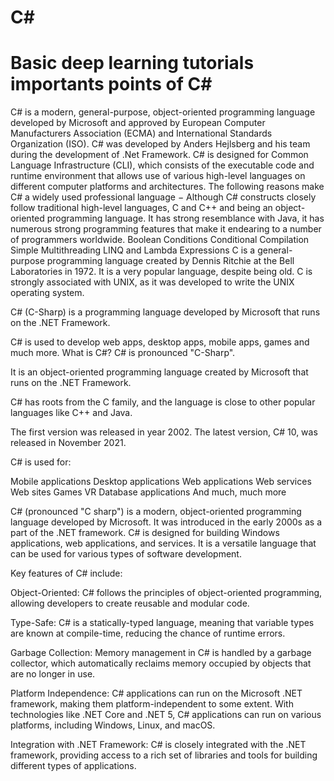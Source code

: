 # C# 
# Basic deep learning tutorials importants points of C#
C# is a modern, general-purpose, object-oriented programming language developed by Microsoft and approved by European Computer Manufacturers Association (ECMA) and International Standards Organization (ISO).
C# was developed by Anders Hejlsberg and his team during the development of .Net Framework.
C# is designed for Common Language Infrastructure (CLI), which consists of the executable code and runtime environment that allows use of various high-level languages on different computer platforms and architectures.
The following reasons make C# a widely used professional language −
Although C# constructs closely follow traditional high-level languages, C and C++ and being an object-oriented programming language. It has strong resemblance with Java, it has numerous strong programming features that make it endearing to a number of programmers worldwide.
Boolean Conditions
Conditional Compilation
Simple Multithreading
LINQ and Lambda Expressions
C is a general-purpose programming language created by Dennis Ritchie at the Bell Laboratories in 1972. It is a very popular language, despite being old. C is strongly associated with UNIX, as it was developed to write the UNIX operating system.

C# (C-Sharp) is a programming language developed by Microsoft that runs on the .NET Framework.

C# is used to develop web apps, desktop apps, mobile apps, games and much more.
What is C#?
C# is pronounced "C-Sharp".

It is an object-oriented programming language created by Microsoft that runs on the .NET Framework.

C# has roots from the C family, and the language is close to other popular languages like C++ and Java.

The first version was released in year 2002. The latest version, C# 10, was released in November 2021.

C# is used for:

Mobile applications
Desktop applications
Web applications
Web services
Web sites
Games
VR
Database applications
And much, much more

C# (pronounced "C sharp") is a modern, object-oriented programming language developed by Microsoft. It was introduced in the early 2000s as a part of the .NET framework. C# is designed for building Windows applications, web applications, and services. It is a versatile language that can be used for various types of software development.

Key features of C# include:

Object-Oriented: C# follows the principles of object-oriented programming, allowing developers to create reusable and modular code.

Type-Safe: C# is a statically-typed language, meaning that variable types are known at compile-time, reducing the chance of runtime errors.

Garbage Collection: Memory management in C# is handled by a garbage collector, which automatically reclaims memory occupied by objects that are no longer in use.

Platform Independence: C# applications can run on the Microsoft .NET framework, making them platform-independent to some extent. With technologies like .NET Core and .NET 5, C# applications can run on various platforms, including Windows, Linux, and macOS.

Integration with .NET Framework: C# is closely integrated with the .NET framework, providing access to a rich set of libraries and tools for building different types of applications.


